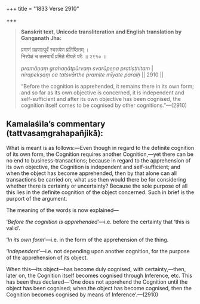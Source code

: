 +++
title = "1833 Verse 2910"

+++
> **Sanskrit text, Unicode transliteration and English translation by Ganganath Jha:** 
>
> प्रमाणं ग्रहणात्पूर्वं स्वरूपेण प्रतिष्ठितम् ।  
> निरपेक्षं च तत्स्वार्थे प्रमिते मीयते परैः ॥ २९१० ॥ 
>
> *pramāṇaṃ grahaṇātpūrvaṃ svarūpeṇa pratiṣṭhitam* \|  
> *nirapekṣaṃ ca tatsvārthe pramite mīyate paraiḥ* \|\| 2910 \|\| 
>
> “Before the cognition is apprehended, it remains there in its own form; and so far as its own objective is concerned, it is independent and self-sufficient and after its own objective has been cognised, the cognition itself comes to be cognised by other cognitions.”—(2910)



## Kamalaśīla’s commentary (tattvasaṃgrahapañjikā):

What is meant is as follows:—Even though in regard to the definite cognition of its own form, the Cognition requires another Cognition,—yet there can be no end to business-transactions; because in regard to the apprehension of its own objective, the Cognition is independent and self-sufficient; and when the object has become apprehended, then by that alone can all transactions be carried on; what use then would there be for considering whether there is certainty or uncertainty? Because the sole purpose of all this lies in the definite cognition of the object concerned. Such in brief is the purport of the argument.

The meaning of the words is now explained—

‘*Before the cognition is apprehended*’—i.e. before the certainty that ‘this is valid’.

‘*In its own form*’—i.e. in the form of the apprehension of the thing.

‘*Independent*’—i.e. not depending upon another cognition, for the purpose of the apprehension of its object.

When this—its object—has become duly cognised, with certainty,—then, later on, the Cognition itself becomes cognised through Inference, etc. This has been thus declared—‘One does not apprehend the Cognition until the object has been cognised; when the object has become cognised, then the Cognition becomes cognised by means of Inference’.—(2910)


